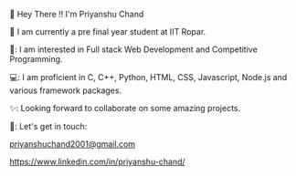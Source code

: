 👋 Hey There !! I'm Priyanshu Chand

🔭 I am currently a pre final year student at IIT Ropar.

🌱: I am interested in Full stack Web Development and Competitive Programming.

💻: I am proficient in C, C++, Python, HTML, CSS, Javascript, Node.js and various framework packages.

✨: Looking forward to collaborate on some amazing projects.

🤝: Let's get in touch:

priyanshuchand2001@gmail.com

https://www.linkedin.com/in/priyanshu-chand/



<!---
priyanshu2641/priyanshu2641 is a ✨ special ✨ repository because its `README.md` (this file) appears on your GitHub profile.
You can click the Preview link to take a look at your changes.
--->
